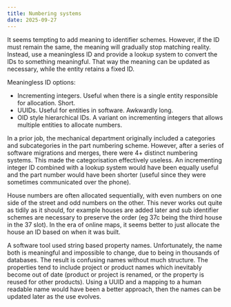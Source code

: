 ```yaml
---
title: Numbering systems
date: 2025-09-27
---
```


It seems tempting to add meaning to identifier schemes. However, if the ID must remain the same, the meaning will gradually stop matching reality.
Instead, use a meaningless ID and provide a lookup system to convert the IDs to something meaningful. That way the meaning can be updated as necessary, while the entity retains a fixed ID.

Meaningless ID options:
- Incrementing integers. Useful when there is a single entity responsible for allocation. Short.
- UUIDs. Useful for entities in software. Awkwardly long.
- OID style hierarchical IDs. A variant on incrementing integers that allows multiple entities to allocate numbers.

In a prior job, the mechanical department originally included a categories and subcategories in the part numbering scheme.
However, after a series of software migrations and merges, there were 4+ distinct numbering systems. This made the categorisation effectively useless. An incrementing integer ID combined with a lookup system would have been equally useful and the part number would have been shorter (useful since they were sometimes communicated over the phone).

House numbers are often allocated sequentially, with even numbers on one side of the street and odd numbers on the other. This never works out quite as tidily as it should, for example houses are added later and sub identifier schemes are necessary to preserve the order (eg 37c being the third house in the 37 slot).
In the era of online maps, it seems better to just allocate the house an ID based on when it was built.

A software tool used string based property names. Unfortunately, the name both is meaningful and impossible to change, due to being in thousands of databases. The result is confusing names without much structure. The properties tend to include project or product names which inevitably become out of date (product or project is renamed, or the property is reused for other products). Using a UUID and a mapping to a human readable name would have been a better approach, then the names can be updated later as the use evolves.

